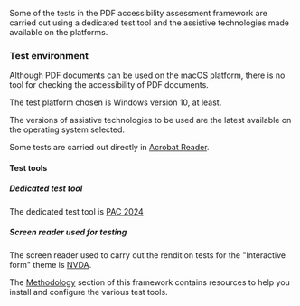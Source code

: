 Some of the tests in the PDF accessibility assessment framework are carried out using a dedicated test tool and the assistive technologies made available on the platforms.

### Test environment

Although PDF documents can be used on the macOS platform, there is no tool for checking the accessibility of PDF documents.

The test platform chosen is <span class="en">Windows</span> version 10, at least.

The versions of assistive technologies to be used are the latest available on the operating system selected.

Some tests are carried out directly in [Acrobat Reader](https://get.adobe.com/fr/reader/?promoid=TTGWL47M).

#### Test tools
##### Dedicated test tool

The dedicated test tool is [PAC 2024](https://pac.pdf-accessibility.org/en/download)

##### Screen reader used for testing

The screen reader used to carry out the rendition tests for the "Interactive form" theme is [NVDA](https://www.nvda-fr.org/).

The [Methodology](methodologie.md) section of this framework contains resources to help you install and configure the various test tools. 